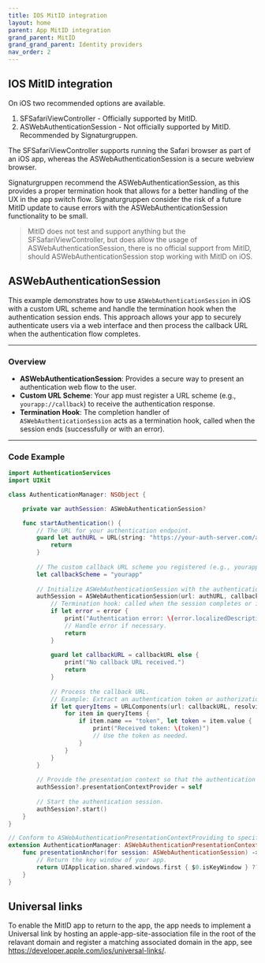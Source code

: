 ```yaml
---
title: IOS MitID integration
layout: home
parent: App MitID integration
grand_parent: MitID
grand_grand_parent: Identity providers
nav_order: 2
---
```


## IOS MitID integration
On iOS two recommended options are available. 

1. SFSafariViewController - Officially supported by MitID.
2. ASWebAuthenticationSession - Not officially supported by MitID. Recommended by Signaturgruppen.

The SFSafariViewController supports running the Safari browser as part of an iOS app, whereas the ASWebAuthenticationSession is a secure webview browser. 

Signaturgruppen recommend the ASWebAuthenticationSession, as this provides a proper termination hook that allows for a better handling of the UX in the app switch flow. Signaturgruppen consider the risk of a future MitID update to cause errors with the ASWebAuthenticationSession functionality to be small.

> MitID does not test and support anything but the SFSafariViewController, but does allow the usage of ASWebAuthenticationSession, there is no official support from MitID, should ASWebAuthenticationSession stop working with MitID on iOS.

## ASWebAuthenticationSession

This example demonstrates how to use `ASWebAuthenticationSession` in iOS with a custom URL scheme and handle the termination hook when the authentication session ends. This approach allows your app to securely authenticate users via a web interface and then process the callback URL when the authentication flow completes.

---

### Overview

- **ASWebAuthenticationSession**: Provides a secure way to present an authentication web flow to the user.
- **Custom URL Scheme**: Your app must register a URL scheme (e.g., `yourapp://callback`) to receive the authentication response.
- **Termination Hook**: The completion handler of `ASWebAuthenticationSession` acts as a termination hook, called when the session ends (successfully or with an error).

---

### Code Example

```swift
import AuthenticationServices
import UIKit

class AuthenticationManager: NSObject {

    private var authSession: ASWebAuthenticationSession?

    func startAuthentication() {
        // The URL for your authentication endpoint.
        guard let authURL = URL(string: "https://your-auth-server.com/auth?client_id=YOUR_CLIENT_ID") else {
            return
        }
        
        // The custom callback URL scheme you registered (e.g., yourapp://callback)
        let callbackScheme = "yourapp"
        
        // Initialize ASWebAuthenticationSession with the authentication URL and callback URL scheme.
        authSession = ASWebAuthenticationSession(url: authURL, callbackURLScheme: callbackScheme) { callbackURL, error in
            // Termination hook: called when the session completes or is cancelled.
            if let error = error {
                print("Authentication error: \(error.localizedDescription)")
                // Handle error if necessary.
                return
            }
            
            guard let callbackURL = callbackURL else {
                print("No callback URL received.")
                return
            }
            
            // Process the callback URL.
            // Example: Extract an authentication token or authorization code from the URL.
            if let queryItems = URLComponents(url: callbackURL, resolvingAgainstBaseURL: false)?.queryItems {
                for item in queryItems {
                    if item.name == "token", let token = item.value {
                        print("Received token: \(token)")
                        // Use the token as needed.
                    }
                }
            }
        }
        
        // Provide the presentation context so that the authentication session is displayed correctly.
        authSession?.presentationContextProvider = self
        
        // Start the authentication session.
        authSession?.start()
    }
}

// Conform to ASWebAuthenticationPresentationContextProviding to specify the presentation anchor.
extension AuthenticationManager: ASWebAuthenticationPresentationContextProviding {
    func presentationAnchor(for session: ASWebAuthenticationSession) -> ASPresentationAnchor {
        // Return the key window of your app.
        return UIApplication.shared.windows.first { $0.isKeyWindow } ?? ASPresentationAnchor()
    }
}
```

## Universal links

To enable the MitID app to return to the app, the app needs to implement a Universal link by hosting an apple-app-site-association file in the root of the relavant domain and register a matching associated domain in the app, see <https://developer.apple.com/ios/universal-links/>.
